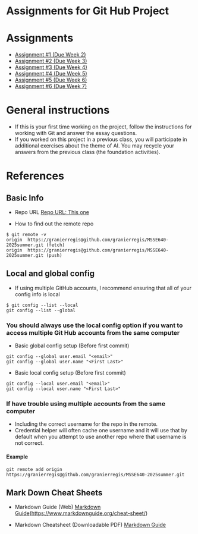 # Assignments for Git Hub Project 

# Assignments 
- [Assignment #1 (Due Week 2)](./Assignment1.md)
- [Assignment #2 (Due Week 3)](./Assignment2.md)
- [Assignment #3 (Due Week 4)](./Assignment3.md)
- [Assignment #4 (Due Week 5)](./Assignment4.md)
- [Assignment #5 (Due Week 6)](./Assignment5.md)
- [Assignment #6 (Due Week 7)](./Assignment6.md)



# General instructions
- If this is your first time working on the project, follow the instructions for working with Git and answer the essay questions. 
- If you worked on this project in a previous class, you will participate in additional exercises about the theme of AI.  You may recycle your answers from the previous class (the foundation activities).  


# References

## Basic Info

- Repo URL 
[Repo URL:  This one](https://github.com/granierregis/MSSE640-2025summer.git)

- How to find out the remote repo
```
$ git remote -v
origin  https://granierregis@github.com/granierregis/MSSE640-2025summer.git (fetch)
origin  https://granierregis@github.com/granierregis/MSSE640-2025summer.git (push)
```

## Local and global config
- If using multiple GitHub accounts, I recommend ensuring that all of your config info is local
```
$ git config --list --local
git config --list --global
```

### You should always use the local config option if you want to access multiple Git Hub accounts from the same computer

- Basic global config setup (Before first commit)
```
git config --global user.email "<email>"
git config --global user.name "<First Last>"

```
- Basic local config setup (Before first commit)

```
git config --local user.email "<email>"
git config --local user.name "<First Last>"

```

### If have trouble using multiple accounts from the same computer
- Including the correct username for the repo in the remote. 
- Credential helper will often cache one username and it will use that by default when you attempt 
to use another repo where that username is not correct. 

#### Example
```
git remote add origin https://granierregis@github.com/granierregis/MSSE640-2025summer.git
```

## Mark Down Cheat Sheets

- Markdown Guide (Web)
[Markdown Guide](https://github.com/granierregis/msse642-2025summer.git)(https://www.markdownguide.org/cheat-sheet/)

- Markdown Cheatsheet (Downloadable PDF)
[Markdown Guide](./files/markdown-cheatsheet-download.pdf)


